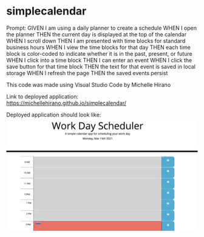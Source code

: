# simplecalendar

Prompt:
GIVEN I am using a daily planner to create a schedule
WHEN I open the planner
THEN the current day is displayed at the top of the calendar
WHEN I scroll down
THEN I am presented with time blocks for standard business hours
WHEN I view the time blocks for that day
THEN each time block is color-coded to indicate whether it is in the past, present, or future
WHEN I click into a time block
THEN I can enter an event
WHEN I click the save button for that time block
THEN the text for that event is saved in local storage
WHEN I refresh the page
THEN the saved events persist

This code was made using Visual Studio Code by Michelle Hirano

Link to deployed application: https://michellehirano.github.io/simplecalendar/


Deployed application should look like:
![alt text](https://github.com/MichelleHirano/simplecalendar/blob/68ff5a007f684ce71cc0c154fc9b4864ff7e7f2b/assets/Simple%20Calendar.png)
